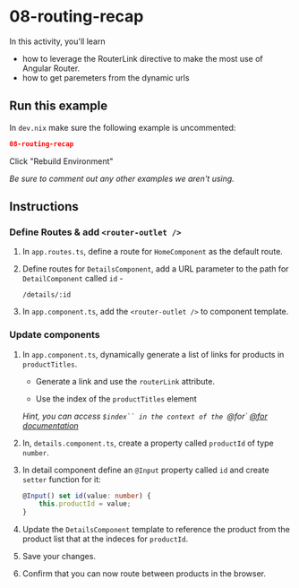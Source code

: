 # 08-routing-recap

In this activity, you'll learn

- how to leverage the RouterLink directive to make the most use of Angular Router.
- how to get paremeters from the dynamic urls

## Run this example

In `dev.nix` make sure the following example is uncommented:

```json
08-routing-recap
```

Click "Rebuild Environment"

_Be sure to comment out any other examples we aren't using._

## Instructions

### Define Routes & add `<router-outlet />`

1. In `app.routes.ts`, define a route for `HomeComponent` as the default route.

1. Define routes for `DetailsComponent`, add a URL parameter to the path for `DetailComponent` called `id` -

   ```
   /details/:id
   ```

1. In `app.component.ts`, add the `<router-outlet />` to component template.

### Update components

1. In `app.component.ts`, dynamically generate a list of links for products in `productTitles`.

   - Generate a link and use the `routerLink` attribute.

   - Use the index of the `productTitles` element

   _Hint, you can access ` $index`` in the context of the  `@for` [@for documentation](https://angular.dev/api/core/@for)_

1. In, `details.component.ts`, create a property called `productId` of type `number`.

1. In detail component define an `@Input` property called `id` and create `setter` function for it:

   ```typescript
   @Input() set id(value: number) {
       this.productId = value;
   }
   ```

1. Update the `DetailsComponent` template to reference the product from the product list that at the indeces for `productId`.

1. Save your changes.

1. Confirm that you can now route between products in the browser.
